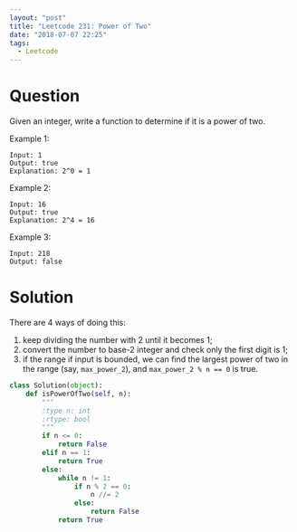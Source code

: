 ```yaml
---
layout: "post"
title: "Leetcode 231: Power of Two"
date: "2018-07-07 22:25"
tags:
  - Leetcode
---
```


# Question
Given an integer, write a function to determine if it is a power of two.

Example 1:
```
Input: 1
Output: true
Explanation: 2^0 = 1
```

Example 2:
```
Input: 16
Output: true
Explanation: 2^4 = 16
```

Example 3:

```
Input: 218
Output: false
```

# Solution
There are 4 ways of doing this:
1. keep dividing the number with 2 until it becomes 1;
2. convert the number to base-2 integer and check only the first digit is 1;
3. if the range if input is bounded, we can find the largest power of two in the range (say, `max_power_2`), and `max_power_2 % n == 0` is true.

```python
class Solution(object):
    def isPowerOfTwo(self, n):
        """
        :type n: int
        :rtype: bool
        """
        if n <= 0:
            return False
        elif n == 1:
            return True
        else:
            while n != 1:
                if n % 2 == 0:
                    n //= 2
                else:
                    return False
            return True
```
